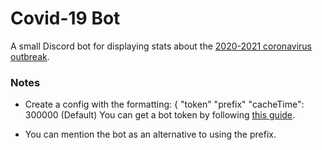 # Covid-19 Bot

A small Discord bot for displaying stats about the [2020-2021 coronavirus outbreak](https://en.wikipedia.org/wiki/2019%E2%80%9320_coronavirus_outbreak).



### Notes

* Create a config with the formatting: {
"token"
"prefix"
"cacheTime": 300000 (Default)
You can get a bot token by following [this guide](https://discordjs.guide/preparations/setting-up-a-bot-application.html#creating-your-bot).

* You can mention the bot as an alternative to using the prefix.

